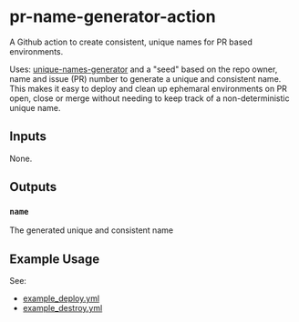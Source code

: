 # pr-name-generator-action
A Github action to create consistent, unique names for PR based environments.

Uses: [unique-names-generator](https://github.com/andreasonny83/unique-names-generator)
and a "seed" based on the repo owner, name and issue (PR) number to generate a
unique and consistent name. This makes it easy to deploy and clean up ephemaral
environments on PR open, close or merge without needing to keep track of a 
non-deterministic unique name.

## Inputs
None.

## Outputs
### `name`
The generated unique and consistent name

## Example Usage
See:
- [example_deploy.yml](https://github.com/devopsmakers/pr-name-generator-action/blob/main/.github/workflows/example_deploy.yml)
- [example_destroy.yml](https://github.com/devopsmakers/pr-name-generator-action/blob/main/.github/workflows/example_destroy.yml)